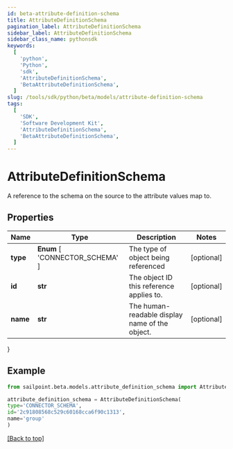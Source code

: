 ```yaml
---
id: beta-attribute-definition-schema
title: AttributeDefinitionSchema
pagination_label: AttributeDefinitionSchema
sidebar_label: AttributeDefinitionSchema
sidebar_class_name: pythonsdk
keywords:
  [
    'python',
    'Python',
    'sdk',
    'AttributeDefinitionSchema',
    'BetaAttributeDefinitionSchema',
  ]
slug: /tools/sdk/python/beta/models/attribute-definition-schema
tags:
  [
    'SDK',
    'Software Development Kit',
    'AttributeDefinitionSchema',
    'BetaAttributeDefinitionSchema',
  ]
---
```


# AttributeDefinitionSchema

A reference to the schema on the source to the attribute values map to.

## Properties

| Name | Type | Description | Notes |
| --- | --- | --- | --- |
| **type** | **Enum** [ 'CONNECTOR_SCHEMA' ] | The type of object being referenced | [optional] |
| **id** | **str** | The object ID this reference applies to. | [optional] |
| **name** | **str** | The human-readable display name of the object. | [optional] |

}

## Example

```python
from sailpoint.beta.models.attribute_definition_schema import AttributeDefinitionSchema

attribute_definition_schema = AttributeDefinitionSchema(
type='CONNECTOR_SCHEMA',
id='2c91808568c529c60168cca6f90c1313',
name='group'
)

```

[[Back to top]](#)
